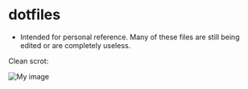 # dotfiles
- Intended for personal reference. Many of these files are still being edited or are completely useless.

Clean scrot:

![My image](telmob.github.com/dotfiles/pics/clean.png)


